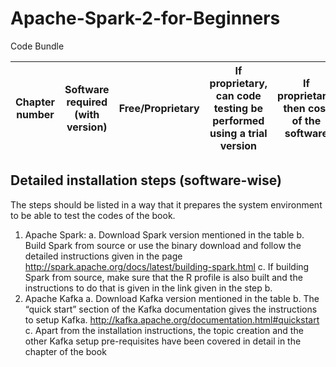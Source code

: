 # Apache-Spark-2-for-Beginners
Code Bundle

| Chapter number | Software required (with version) | Free/Proprietary | If proprietary, can code testing be performed using a trial version | If proprietary, then cost of the software | Download links to the software | OS required | OS required |
| -------- | -------- | -------- | -------- | -------- | -------- | -------- | -------- |


## Detailed installation steps (software-wise)
The steps should be listed in a way that it prepares the system environment to be able to test the codes of the book.
1. Apache Spark:
a. Download Spark version mentioned in the table
b. Build Spark from source or use the binary download and follow the detailed instructions given in the page
http://spark.apache.org/docs/latest/building-spark.html
c. If building Spark from source, make sure that the R profile is also built and the instructions to do that is given in the link given in
the step b.
2. Apache Kafka
a. Download Kafka version mentioned in the table
b. The “quick start” section of the Kafka documentation gives the instructions to setup Kafka.
http://kafka.apache.org/documentation.html#quickstart
c. Apart from the installation instructions, the topic creation and the other Kafka setup pre-requisites have been covered in detail
in the chapter of the book


